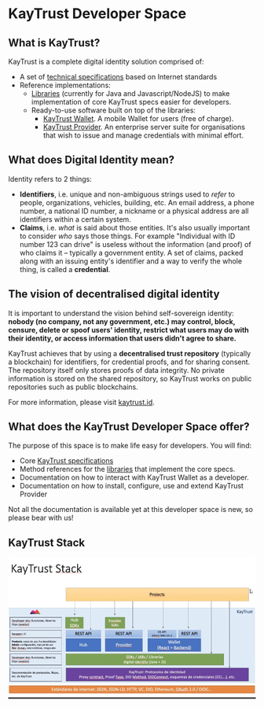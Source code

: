 # KayTrust Developer Space

## What is KayTrust?
KayTrust is a complete digital identity solution comprised of:

- A set of [technical specifications](Specs) based on Internet standards
- Reference implementations:
  - [Libraries](SDK) (currently for Java and Javascript/NodeJS) to make implementation of core KayTrust specs easier for developers.
  - Ready-to-use software built on top of the libraries:
    - [KayTrust Wallet](Wallet). A mobile Wallet for users (free of charge).
    - [KayTrust Provider](Provider). An enterprise server suite for organisations that wish to issue and manage credentials with minimal effort.

## What does Digital Identity mean?
Identity refers to 2 things:

- **Identifiers**, i.e. unique and non-ambiguous strings used to _refer_ to people, organizations, vehicles, building, etc. An email address, a phone number, a national ID number, a nickname or a physical address are all identifiers within a certain system.
- **Claims**, i.e. _what_ is said about those entities. It's also usually important to consider _who_ says those things. For example "Individual with ID number 123 can drive" is useless without the information (and proof) of who claims it – typically a government entity. A set of claims, packed along with an issuing entity's identifier and a way to verify the whole thing, is called a **credential**.

## The vision of decentralised digital identity

It is important to understand the vision behind self-sovereign identity: **nobody (no company, not any government, etc.) may control, block, censure, delete or spoof users' identity, restrict what users may do with their identity, or access information that users didn't agree to share.**

KayTrust achieves that by using a **decentralised trust repository** (typically a blockchain) for identifiers, for credential proofs, and for sharing consent. The repository itself only stores proofs of data integrity. No private information is stored on the shared repository, so KayTrust works on public repositories such as public blockchains.

For more information, please visit [kaytrust.id](https://www.kaytrust.id/).

## What does the KayTrust Developer Space offer?

The purpose of this space is to make life easy for developers. You will find:
- Core [KayTrust specifications](Specs)
- Method references for the [libraries](SDK) that implement the core specs.
- Documentation on how to interact with KayTrust Wallet as a developer.
- Documentation on how to install, configure, use and extend KayTrust Provider

Not all the documentation is available yet at this developer space is new, so please bear with us!

## KayTrust Stack

[![](./images/grafico.jpg)]()
